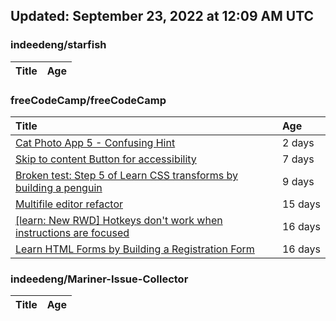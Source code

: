 ## Updated: September 23, 2022 at 12:09 AM UTC


### indeedeng/starfish
|**Title**|**Age**|
|:----|:----|


### freeCodeCamp/freeCodeCamp
|**Title**|**Age**|
|:----|:----|
|[Cat Photo App 5 - Confusing Hint](https://github.com/freeCodeCamp/freeCodeCamp/issues/47573)|2&nbsp;days|
|[Skip to content Button for accessibility](https://github.com/freeCodeCamp/freeCodeCamp/issues/47523)|7&nbsp;days|
|[Broken test: Step 5 of Learn CSS transforms by building a penguin](https://github.com/freeCodeCamp/freeCodeCamp/issues/47513)|9&nbsp;days|
|[Multifile editor refactor](https://github.com/freeCodeCamp/freeCodeCamp/issues/47467)|15&nbsp;days|
|[[learn: New RWD] Hotkeys don't work when instructions are focused ](https://github.com/freeCodeCamp/freeCodeCamp/issues/47457)|16&nbsp;days|
|[Learn HTML Forms by Building a Registration Form](https://github.com/freeCodeCamp/freeCodeCamp/issues/47456)|16&nbsp;days|


### indeedeng/Mariner-Issue-Collector
|**Title**|**Age**|
|:----|:----|